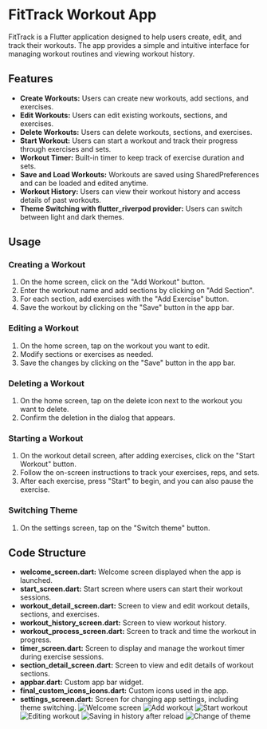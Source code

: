 # FitTrack Workout App

FitTrack is a Flutter application designed to help users create, edit, and track their workouts. The app provides a simple and intuitive interface for managing workout routines and viewing workout history.

## Features

- **Create Workouts:** Users can create new workouts, add sections, and exercises.
- **Edit Workouts:** Users can edit existing workouts, sections, and exercises.
- **Delete Workouts:** Users can delete workouts, sections, and exercises.
- **Start Workout:** Users can start a workout and track their progress through exercises and sets.
- **Workout Timer:** Built-in timer to keep track of exercise duration and sets.
- **Save and Load Workouts:** Workouts are saved using SharedPreferences and can be loaded and edited anytime.
- **Workout History:** Users can view their workout history and access details of past workouts.
- **Theme Switching with flutter_riverpod provider:** Users can switch between light and dark themes.

## Usage

### Creating a Workout

1. On the home screen, click on the "Add Workout" button.
2. Enter the workout name and add sections by clicking on "Add Section".
3. For each section, add exercises with the "Add Exercise" button.
4. Save the workout by clicking on the "Save" button in the app bar.

### Editing a Workout

1. On the home screen, tap on the workout you want to edit.
2. Modify sections or exercises as needed.
3. Save the changes by clicking on the "Save" button in the app bar.

### Deleting a Workout

1. On the home screen, tap on the delete icon next to the workout you want to delete.
2. Confirm the deletion in the dialog that appears.

### Starting a Workout

1. On the workout detail screen, after adding exercises, click on the "Start Workout" button.
2. Follow the on-screen instructions to track your exercises, reps, and sets.
3. After each exercise, press "Start" to begin, and you can also pause the exercise.

### Switching Theme

1. On the settings screen, tap on the "Switch theme" button.

## Code Structure

- **welcome_screen.dart:** Welcome screen displayed when the app is launched.
- **start_screen.dart:** Start screen where users can start their workout sessions.
- **workout_detail_screen.dart:** Screen to view and edit workout details, sections, and exercises.
- **workout_history_screen.dart:** Screen to view workout history.
- **workout_process_screen.dart:** Screen to track and time the workout in progress.
- **timer_screen.dart:** Screen to display and manage the workout timer during exercise sessions.
- **section_detail_screen.dart:** Screen to view and edit details of workout sections.
- **appbar.dart:** Custom app bar widget.
- **final_custom_icons_icons.dart:** Custom icons used in the app.
- **settings_screen.dart:** Screen for changing app settings, including theme switching.
![Welcome screen](assets/screens/1719864210043658.gif)
![Add workout](assets/screens/1719864388550482.gif)
![Start workout](assets/screens/1719864706338576.gif)
![Editing workout](assets/screens/1719864861282143.gif)
![Saving in history after reload](assets/screens/1719864920129963.gif)
![Change of theme](assets/screens/1719865065752128.gif)
